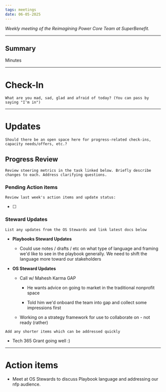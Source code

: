 ```yaml
---
tags: meetings
date: 06-05-2025
---
```

_Weekly meeting of the Reimagining Power Core Team at SuperBenefit._

---

## Summary

Minutes 

---

# Check-In

`What are you mad, sad, glad and afraid of today? (You can pass by saying "I'm in")`

---

# Updates

`Should there be an open space here for progress-related check-ins, capacity needs/offers, etc.?`

## Progress Review

`Review steering metrics in the task linked below. Briefly describe changes to each. Address clarifying questions.`

   

### Pending Action items

`Review last week's action items and update status:`

- [ ]  

### Steward Updates

`List any updates from the OS Stewards and link latest docs below`

- **Playbooks Steward Updates**

  - Could use notes / drafts / etc on what type of language and framing we'd like to see in the playbook generally. We need to shift the language more toward our stakeholders

- **OS Steward Updates**

  - Call w/ Mahesh Karma GAP 

    - He wants advice on going to market in the traditional nonprofit space

    - Told him we'd onboard the team into gap and collect some impressions first

  - Working on a strategy framework for use to collaborate on - not ready (rather)

`Add any shorter items which can be addressed quickly`

- Tech 365 Grant going well :)

---

# Action items

- Meet at OS Stewards to discuss Playbook language and addressing our nfp audience.
